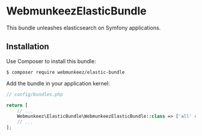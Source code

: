 # WebmunkeezElasticBundle

This bundle unleashes elasticsearch on Symfony applications.

## Installation

Use Composer to install this bundle:

```console
$ composer require webmunkeez/elastic-bundle
```

Add the bundle in your application kernel:

```php
// config/bundles.php

return [
    // ...
    Webmunkeez\ElasticBundle\WebmunkeezElasticBundle::class => ['all' => true],
    // ...
];
```